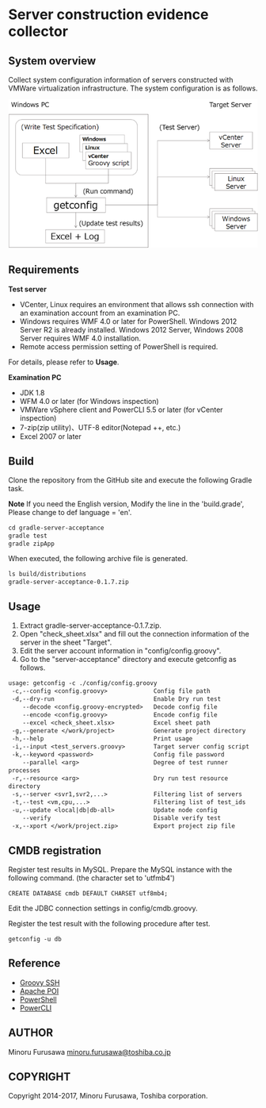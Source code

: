Server construction evidence collector
======================================

System overview
---------------


Collect system configuration information of servers constructed with VMWare virtualization infrastructure.
The system configuration is as follows.

![System configuration](image/system.png)

Requirements
------------

**Test server**

* VCenter, Linux requires an environment that allows ssh connection with an examination account from an examination PC.
* Windows requires WMF 4.0 or later for PowerShell.
  Windows 2012 Server R2 is already installed.
  Windows 2012 Server, Windows 2008 Server requires WMF 4.0 installation.
* Remote access permission setting of PowerShell is required.

For details, please refer to **Usage**.

**Examination PC**

* JDK 1.8
* WFM 4.0 or later (for Windows inspection)
* VMWare vSphere client and PowerCLI 5.5 or later (for vCenter inspection)
* 7-zip(zip utility)、UTF-8 editor(Notepad ++, etc.)
* Excel 2007 or later

Build
-----

Clone the repository from the GitHub site and execute the following Gradle task.

**Note** If you need the English version, Modify the line in the 'build.grade',
 Please change to def language = 'en'.

```
cd gradle-server-acceptance
gradle test
gradle zipApp
```

When executed, the following archive file is generated.

```
ls build/distributions
gradle-server-acceptance-0.1.7.zip
```

Usage
-----

1. Extract gradle-server-acceptance-0.1.7.zip.
2. Open "check_sheet.xlsx" and fill out the connection information of the server in the sheet "Target".
3. Edit the server account information in "config/config.groovy".
4. Go to the "server-acceptance" directory and execute getconfig as follows.

```
usage: getconfig -c ./config/config.groovy
 -c,--config <config.groovy>             Config file path
 -d,--dry-run                            Enable Dry run test
    --decode <config.groovy-encrypted>   Decode config file
    --encode <config.groovy>             Encode config file
    --excel <check_sheet.xlsx>           Excel sheet path
 -g,--generate </work/project>           Generate project directory
 -h,--help                               Print usage
 -i,--input <test_servers.groovy>        Target server config script
 -k,--keyword <password>                 Config file password
    --parallel <arg>                     Degree of test runner processes
 -r,--resource <arg>                     Dry run test resource directory
 -s,--server <svr1,svr2,...>             Filtering list of servers
 -t,--test <vm,cpu,...>                  Filtering list of test_ids
 -u,--update <local|db|db-all>           Update node config
    --verify                             Disable verify test
 -x,--xport </work/project.zip>          Export project zip file
```

CMDB registration
-----------------

Register test results in MySQL.
Prepare the MySQL instance with the following command.
(the character set to 'utfmb4')

```
CREATE DATABASE cmdb DEFAULT CHARSET utf8mb4;
```

Edit the JDBC connection settings in config/cmdb.groovy.

Register the test result with the following procedure after test.

```
getconfig -u db
```

Reference
---------

* [Groovy SSH](https://github.com/int128/groovy-ssh)
* [Apache POI](https://poi.apache.org/)
* [PowerShell](https://github.com/PowerShell/PowerShell)
* [PowerCLI](https://www.vmware.com/support/developer/PowerCLI/)

AUTHOR
-----------

Minoru Furusawa <minoru.furusawa@toshiba.co.jp>

COPYRIGHT
-----------

Copyright 2014-2017, Minoru Furusawa, Toshiba corporation.
